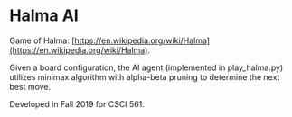# Halma AI

Game of Halma: [https://en.wikipedia.org/wiki/Halma](https://en.wikipedia.org/wiki/Halma).

Given a board configuration, the AI agent (implemented in play_halma.py) utilizes minimax algorithm with alpha-beta pruning to determine the next best move.

Developed in Fall 2019 for CSCI 561.
